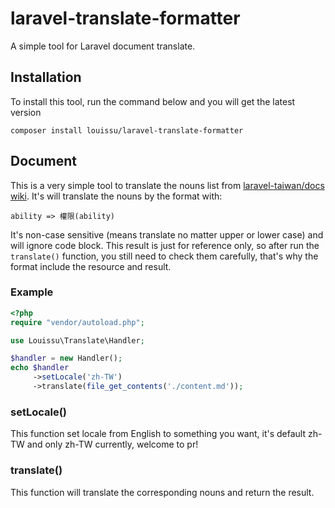 # laravel-translate-formatter
A simple tool for Laravel document translate.

## Installation
To install this tool, run the command below and you will get the latest version
```
composer install louissu/laravel-translate-formatter
```
## Document
This is a very simple tool to translate the nouns list from [laravel-taiwan/docs wiki](https://github.com/laravel-taiwan/docs/wiki/%E8%A6%8F%E7%AF%84%EF%BC%86%E5%B0%88%E6%9C%89%E5%90%8D%E8%A9%9E%E5%B0%8D%E7%85%A7). It's will translate the nouns by the format with:
```
ability => 權限(ability)
```

It's non-case sensitive (means translate no matter upper or lower case) and will ignore code block. This result is just for reference only, so after run the `translate()` function, you still need to check them carefully, that's why the format include the resource and result.

### Example
```php
<?php
require "vendor/autoload.php";

use Louissu\Translate\Handler;

$handler = new Handler();
echo $handler
     ->setLocale('zh-TW')
     ->translate(file_get_contents('./content.md'));
```

### setLocale()
This function set locale from English to something you want, it's default zh-TW and only zh-TW currently, welcome to pr!

### translate()
This function will translate the corresponding nouns and return the result.
